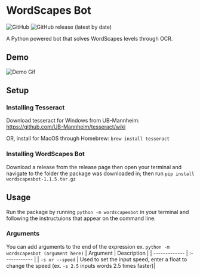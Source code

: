 # WordScapes Bot
![GitHub](https://img.shields.io/github/license/stelath/wordscapes-bot)
![GitHub release (latest by date)](https://img.shields.io/github/v/release/stelath/wordscapes-bot)

A Python powered bot that solves WordScapes levels through OCR.

## Demo
![Demo Gif](https://i.giphy.com/media/1CyQXlFN6QcDLHU8Xu/giphy-downsized-large.gif)

## Setup
### Installing Tesseract
Download tesseract for Windows from UB-Mannheim:
https://github.com/UB-Mannheim/tesseract/wiki

OR, install for MacOS through Homebrew:
`
brew install tesseract
`

### Installing WordScapes Bot
Download a release from the release page then open your terminal and navigate to the folder the package was downloaded in; then run `pip install wordscapesbot-1.1.5.tar.gz` 

## Usage
Run the package by running `python -m wordscapesbot` in your terminal and following the instructuions that appear on the command line.

### Arguments
You can add arguments to the end of the expression ex. `python -m wordscapesbot (argument here)`
| Argument        | Description   |
| -------------   | :------------ |
| `-s or --speed` | Used to set the input speed, enter a float to change the speed (ex. `-s 2.5` inputs words 2.5 times faster)|
